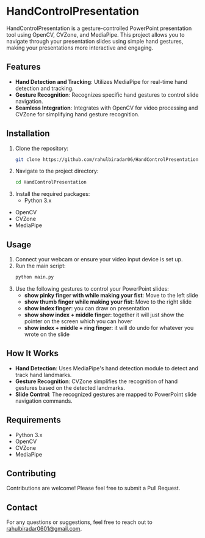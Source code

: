 # HandControlPresentation

HandControlPresentation is a gesture-controlled PowerPoint presentation tool using OpenCV, CVZone, and MediaPipe. This project allows you to navigate through your presentation slides using simple hand gestures, making your presentations more interactive and engaging.

## Features
- **Hand Detection and Tracking**: Utilizes MediaPipe for real-time hand detection and tracking.
- **Gesture Recognition**: Recognizes specific hand gestures to control slide navigation.
- **Seamless Integration**: Integrates with OpenCV for video processing and CVZone for simplifying hand gesture recognition.



## Installation
1. Clone the repository:
    ```bash
    git clone https://github.com/rahulbiradar06/HandControlPresentation.git
    ```
2. Navigate to the project directory:
    ```bash
    cd HandControlPresentation
    ```
3. Install the required packages:
   - Python 3.x
  - OpenCV
  - CVZone
  - MediaPipe
   

## Usage
1. Connect your webcam or ensure your video input device is set up.
2. Run the main script:
    ```bash
    python main.py
    ```
3. Use the following gestures to control your PowerPoint slides:
    - **show pinky finger with while making your fist**: Move to the left slide
    - **show thumb finger while making your  fist**: Move to the right slide
    - **show index finger**: you can draw on presentation
    - **show show index + middle finger**: together it will just show the pointer on the screen which you can hover
    - **show index + middle + ring finger**: it will do undo for whatever you wrote on the slide
    
## How It Works
- **Hand Detection**: Uses MediaPipe's hand detection module to detect and track hand landmarks.
- **Gesture Recognition**: CVZone simplifies the recognition of hand gestures based on the detected landmarks.
- **Slide Control**: The recognized gestures are mapped to PowerPoint slide navigation commands.

## Requirements
- Python 3.x
- OpenCV
- CVZone
- MediaPipe

## Contributing
Contributions are welcome! Please feel free to submit a Pull Request.

## Contact
For any questions or suggestions, feel free to reach out to rahulbiradar0601@gmail.com.


